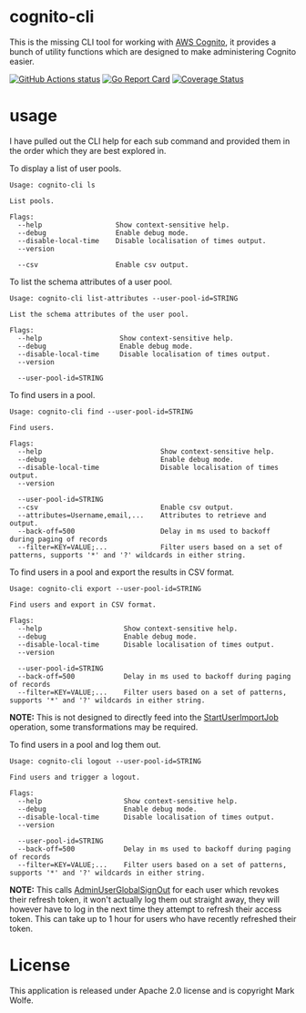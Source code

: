 # cognito-cli

This is the missing CLI tool for working with [AWS Cognito](https://aws.amazon.com/cognito), it provides a bunch of utility functions which are designed to make administering Cognito easier.

[![GitHub Actions status](https://github.com/wolfeidau/cognito-cli/workflows/Go/badge.svg?branch=master)](https://github.com/wolfeidau/cognito-cli/actions?query=workflow%3AGo)
[![Go Report Card](https://goreportcard.com/badge/github.com/wolfeidau/cognito-cli)](https://goreportcard.com/report/github.com/wolfeidau/cognito-cli) [![Coverage Status](https://coveralls.io/repos/github/wolfeidau/cognito-cli/badge.svg?branch=master)](https://coveralls.io/github/wolfeidau/cognito-cli?branch=master)

# usage

I have pulled out the CLI help for each sub command and provided them in the order which they are best explored in.

To display a list of user pools.

```
Usage: cognito-cli ls

List pools.

Flags:
  --help                  Show context-sensitive help.
  --debug                 Enable debug mode.
  --disable-local-time    Disable localisation of times output.
  --version

  --csv                   Enable csv output.

```

To list the schema attributes of a user pool.

```
Usage: cognito-cli list-attributes --user-pool-id=STRING

List the schema attributes of the user pool.

Flags:
  --help                   Show context-sensitive help.
  --debug                  Enable debug mode.
  --disable-local-time     Disable localisation of times output.
  --version

  --user-pool-id=STRING
```

To find users in a pool.

```
Usage: cognito-cli find --user-pool-id=STRING

Find users.

Flags:
  --help                             Show context-sensitive help.
  --debug                            Enable debug mode.
  --disable-local-time               Disable localisation of times output.
  --version

  --user-pool-id=STRING
  --csv                              Enable csv output.
  --attributes=Username,email,...    Attributes to retrieve and output.
  --back-off=500                     Delay in ms used to backoff during paging of records
  --filter=KEY=VALUE;...             Filter users based on a set of patterns, supports '*' and '?' wildcards in either string.

```

To find users in a pool and export the results in CSV format.

```
Usage: cognito-cli export --user-pool-id=STRING

Find users and export in CSV format.

Flags:
  --help                    Show context-sensitive help.
  --debug                   Enable debug mode.
  --disable-local-time      Disable localisation of times output.
  --version

  --user-pool-id=STRING
  --back-off=500            Delay in ms used to backoff during paging of records
  --filter=KEY=VALUE;...    Filter users based on a set of patterns, supports '*' and '?' wildcards in either string.

```

**NOTE:** This is not designed to directly feed into the [StartUserImportJob](https://docs.aws.amazon.com/cognito-user-identity-pools/latest/APIReference/API_StartUserImportJob.html) operation, some transformations may be required.

To find users in a pool and log them out.

```
Usage: cognito-cli logout --user-pool-id=STRING

Find users and trigger a logout.

Flags:
  --help                    Show context-sensitive help.
  --debug                   Enable debug mode.
  --disable-local-time      Disable localisation of times output.
  --version

  --user-pool-id=STRING
  --back-off=500            Delay in ms used to backoff during paging of records
  --filter=KEY=VALUE;...    Filter users based on a set of patterns, supports '*' and '?' wildcards in either string.

```

**NOTE:** This calls [AdminUserGlobalSignOut](https://docs.aws.amazon.com/cognito-user-identity-pools/latest/APIReference/API_AdminUserGlobalSignOut.html) for each user which revokes their refresh token, it won't actually log them out straight away, they will however have to log in the next time they attempt to refresh their access token. This can take up to 1 hour for users who have recently refreshed their token.

# License

This application is released under Apache 2.0 license and is copyright Mark Wolfe.
